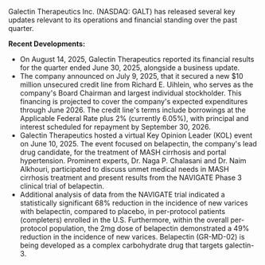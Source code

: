 Galectin Therapeutics Inc. (NASDAQ: GALT) has released several key updates relevant to its operations and financial standing over the past quarter.

**Recent Developments:**

*   On August 14, 2025, Galectin Therapeutics reported its financial results for the quarter ended June 30, 2025, alongside a business update.
*   The company announced on July 9, 2025, that it secured a new $10 million unsecured credit line from Richard E. Uihlein, who serves as the company's Board Chairman and largest individual stockholder. This financing is projected to cover the company's expected expenditures through June 2026. The credit line's terms include borrowings at the Applicable Federal Rate plus 2% (currently 6.05%), with principal and interest scheduled for repayment by September 30, 2026.
*   Galectin Therapeutics hosted a virtual Key Opinion Leader (KOL) event on June 10, 2025. The event focused on belapectin, the company's lead drug candidate, for the treatment of MASH cirrhosis and portal hypertension. Prominent experts, Dr. Naga P. Chalasani and Dr. Naim Alkhouri, participated to discuss unmet medical needs in MASH cirrhosis treatment and present results from the NAVIGATE Phase 3 clinical trial of belapectin.
*   Additional analysis of data from the NAVIGATE trial indicated a statistically significant 68% reduction in the incidence of new varices with belapectin, compared to placebo, in per-protocol patients (completers) enrolled in the U.S. Furthermore, within the overall per-protocol population, the 2mg dose of belapectin demonstrated a 49% reduction in the incidence of new varices. Belapectin (GR-MD-02) is being developed as a complex carbohydrate drug that targets galectin-3.